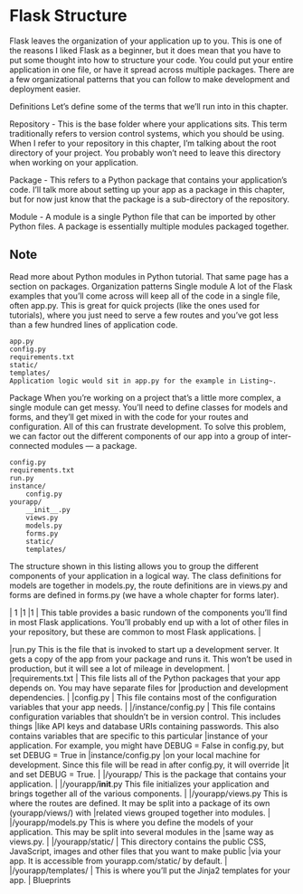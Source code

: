 # Flask Structure
Flask leaves the organization of your application up to you. This is one of the reasons I liked Flask as a beginner, but it does mean that you have to put some thought into how to structure your code. You could put your entire application in one file, or have it spread across multiple packages. There are a few organizational patterns that you can follow to make development and deployment easier.

Definitions
Let’s define some of the terms that we’ll run into in this chapter.

Repository - This is the base folder where your applications sits. This term traditionally refers to version control systems, which you should be using. When I refer to your repository in this chapter, I’m talking about the root directory of your project. You probably won’t need to leave this directory when working on your application.

Package - This refers to a Python package that contains your application’s code. I’ll talk more about setting up your app as a package in this chapter, but for now just know that the package is a sub-directory of the repository.

Module - A module is a single Python file that can be imported by other Python files. A package is essentially multiple modules packaged together.

## Note

Read more about Python modules in Python tutorial.
That same page has a section on packages.
Organization patterns
Single module
A lot of the Flask examples that you’ll come across will keep all of the code in a single file, often app.py. This is great for quick projects (like the ones used for tutorials), where you just need to serve a few routes and you’ve got less than a few hundred lines of application code.
```
app.py
config.py
requirements.txt
static/
templates/
Application logic would sit in app.py for the example in Listing~.
```
Package
When you’re working on a project that’s a little more complex, a single module can get messy. You’ll need to define classes for models and forms, and they’ll get mixed in with the code for your routes and configuration. All of this can frustrate development. To solve this problem, we can factor out the different components of our app into a group of inter-connected modules — a package.
```
config.py
requirements.txt
run.py
instance/
    config.py
yourapp/
    __init__.py
    views.py
    models.py
    forms.py
    static/
    templates/
```
The structure shown in this listing allows you to group the different components of your application in a logical way. The class definitions for models are together in models.py, the route definitions are in views.py and forms are defined in forms.py (we have a whole chapter for forms later).



|   1 |1 |1 |
This table provides a basic rundown of the components you’ll find in most Flask applications. You’ll probably end up with a lot of other files in your repository, but these are common to most Flask applications. |

|run.py	This is the file that is invoked to start up a development server. It gets a copy of the app from your package and runs it. This won’t be used in production, but it will see a lot of mileage in development. |
|requirements.txt |	This file lists all of the Python packages that your app depends on. You may have separate files for |production and development dependencies. |
|config.py |	This file contains most of the configuration variables that your app needs. |
|/instance/config.py |	This file contains configuration variables that shouldn’t be in version control. This includes things |like API keys and database URIs containing passwords. This also contains variables that are specific to this particular |instance of your application. For example, you might have DEBUG = False in config.py, but set DEBUG = True in |instance/config.py |on your local machine for development. Since this file will be read in after config.py, it will override |it and set DEBUG = True. |
|/yourapp/	This is the package that contains your application. |
|/yourapp/__init__.py	This file initializes your application and brings together all of the various components. |
|/yourapp/views.py	This is where the routes are defined. It may be split into a package of its own (yourapp/views/) with |related views grouped together into modules. |
|/yourapp/models.py	This is where you define the models of your application. This may be split into several modules in the |same way as views.py. |
|/yourapp/static/ |	This directory contains the public CSS, JavaScript, images and other files that you want to make public |via your app. It is accessible from yourapp.com/static/ by default. |
|/yourapp/templates/ |	This is where you’ll put the Jinja2 templates for your app. |
Blueprints
